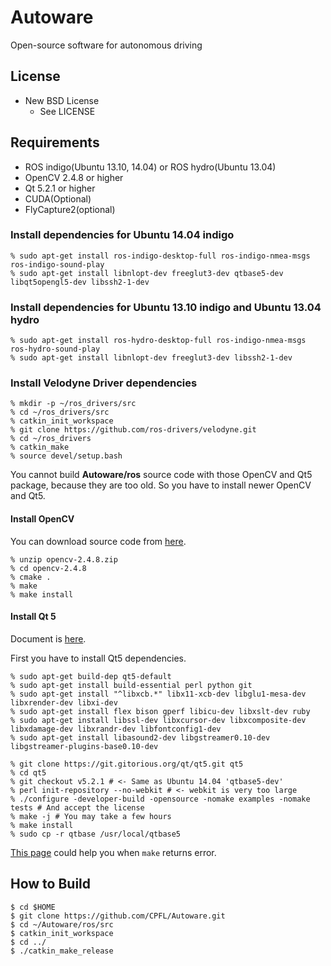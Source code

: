 # Autoware

Open-source software for autonomous driving

## License

* New BSD License
    * See LICENSE

## Requirements

- ROS indigo(Ubuntu 13.10, 14.04) or ROS hydro(Ubuntu 13.04)
- OpenCV 2.4.8 or higher
- Qt 5.2.1 or higher
- CUDA(Optional)
- FlyCapture2(optional)

### Install dependencies for Ubuntu 14.04 indigo

```
% sudo apt-get install ros-indigo-desktop-full ros-indigo-nmea-msgs ros-indigo-sound-play
% sudo apt-get install libnlopt-dev freeglut3-dev qtbase5-dev libqt5opengl5-dev libssh2-1-dev
```

### Install dependencies for Ubuntu 13.10 indigo and Ubuntu 13.04 hydro

```
% sudo apt-get install ros-hydro-desktop-full ros-indigo-nmea-msgs ros-hydro-sound-play
% sudo apt-get install libnlopt-dev freeglut3-dev libssh2-1-dev
```

### Install Velodyne Driver dependencies 
```
% mkdir -p ~/ros_drivers/src
% cd ~/ros_drivers/src 
% catkin_init_workspace
% git clone https://github.com/ros-drivers/velodyne.git
% cd ~/ros_drivers 
% catkin_make
% source devel/setup.bash
```

You cannot build **Autoware/ros** source code with those OpenCV and Qt5 package,
because they are too old. So you have to install newer OpenCV and Qt5.

#### Install OpenCV

You can download source code from [here](http://sourceforge.net/projects/opencvlibrary/).

```
% unzip opencv-2.4.8.zip
% cd opencv-2.4.8
% cmake .
% make
% make install
```

#### Install Qt 5

Document is [here](http://qt-project.org/wiki/Building_Qt_5_from_Git).

First you have to install Qt5 dependencies.

```
% sudo apt-get build-dep qt5-default
% sudo apt-get install build-essential perl python git
% sudo apt-get install "^libxcb.*" libx11-xcb-dev libglu1-mesa-dev libxrender-dev libxi-dev
% sudo apt-get install flex bison gperf libicu-dev libxslt-dev ruby
% sudo apt-get install libssl-dev libxcursor-dev libxcomposite-dev libxdamage-dev libxrandr-dev libfontconfig1-dev
% sudo apt-get install libasound2-dev libgstreamer0.10-dev libgstreamer-plugins-base0.10-dev
```

```
% git clone https://git.gitorious.org/qt/qt5.git qt5
% cd qt5
% git checkout v5.2.1 # <- Same as Ubuntu 14.04 'qtbase5-dev'
% perl init-repository --no-webkit # <- webkit is very too large
% ./configure -developer-build -opensource -nomake examples -nomake tests # And accept the license 
% make -j # You may take a few hours
% make install
% sudo cp -r qtbase /usr/local/qtbase5
```
[This page](https://qt.gitorious.org/qt/qtbase/commit/9d2edfe5248fce8b16693fad8304f94a1f101bab) could help you when `make` returns error. 

## How to Build

```
$ cd $HOME
$ git clone https://github.com/CPFL/Autoware.git
$ cd ~/Autoware/ros/src
$ catkin_init_workspace
$ cd ../
$ ./catkin_make_release
```

